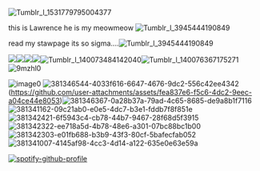 ![Tumblr_l_1531779795004377](https://github.com/user-attachments/assets/a6d13aed-a1e2-4862-ba80-a9ed3b2f2b66)

this is Lawrence he is my meowmeow ![Tumblr_l_3945444190849](https://github.com/user-attachments/assets/fc9a2441-eae6-44ef-9f5a-3d7a3dd43205)

read my stawpage its so sigma....![Tumblr_l_3945444190849](https://github.com/user-attachments/assets/1320545c-df7e-46ac-9e36-928338656a50)

<img src="https://64.media.tumblr.com/08797497024acf83f75e2d67adf2656a/d8d274a7faa6c944-51/s250x400/429551bd761c0ded992bb15f2e07a5d0d12287e6.gifv"/><img src="https://64.media.tumblr.com/2d77962baa0ae426da28637580c91445/d8d274a7faa6c944-55/s250x400/b42d1e3d3b988dfe17fc707ff69b12ce4e70820c.gifv"/><img src="https://64.media.tumblr.com/a8c2010ffd13397de9b8bd0f7da580d2/d8d274a7faa6c944-a9/s250x400/371e161ca57c038002ea42eb0432ef7efc4a39fc.gifv"/><img src="https://64.media.tumblr.com/08db42b3bf5606202d356f8c03e0cf83/d8d274a7faa6c944-26/s250x400/08711da57602c891df8f6eda33dec73c77db90a7.gifv"/>![Tumblr_l_140073484142040](https://github.com/user-attachments/assets/f6edb667-db7f-48fb-b4ae-7f95daf9ce0c)![Tumblr_l_140076367175271](https://github.com/user-attachments/assets/a72395bf-ce3c-413c-815e-936005aa2b82)![9mzhl0](https://github.com/user-attachments/assets/748a245c-33e5-40ee-a05c-01ca9f864f82)

![image0](https://github.com/user-attachments/assets/378e3c58-8827-47e9-bedb-c87558d42f8a) ![381346544-4033f616-6647-4676-9dc2-556c42ee4342](https://github.com/user-attachments/assets/17ef6eab-c9b6-4c28-abfd-ed4c81f92a54)
(https://github.com/user-attachments/assets/fea837e6-f5c6-4dc2-9eec-a04ce44e8053)![381346367-0a28b37a-79ad-4c65-8685-de9a8b1f7116](https://github.com/user-attachments/assets/33b4c8a5-0f5e-4b0f-b957-3fc2f390b09d)![381341162-09c21ab0-e0e5-4dc7-b3e1-fddb7f8f851e](https://github.com/user-attachments/assets/3ee0f8cb-0afb-4fda-9332-a19de1601b3b)![381342421-6f5943c4-cb78-44b7-9467-28f68d5f3915](https://github.com/user-attachments/assets/0cbfcbd5-d4f9-4d2f-a806-03114c7f8714)![381342322-ee718a5d-4b78-48e6-a301-07bc88bc1b00](https://github.com/user-attachments/assets/621c73c9-1ad2-45ec-9f51-f5a70db202d9)![381342303-e01fb688-b3b9-43f3-80cf-5bafecfab052](https://github.com/user-attachments/assets/f09d0588-4549-4dbd-a328-8fd3e892bc16)![381341007-4145af98-4cc3-4d14-a122-635e0e63e59a](https://github.com/user-attachments/assets/bee5c7b9-ba67-4c4d-bbf2-ae3c25a6aba5)











[![spotify-github-profile](https://spotify-github-profile.kittinanx.com/api/view?uid=31ttasktkcqm77utnjzmghbubs7q&cover_image=true&theme=default&show_offline=false&background_color=121212&interchange=false)](https://github.com/kittinan/spotify-github-profile)
